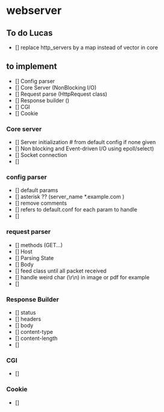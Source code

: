 # webserver

## To do Lucas ## 
- [] replace http_servers by a map instead of vector in core

## to implement ##
- [] Config parser
- [] Core Server (NonBlocking I/O)
- [] Request parse (HttpRequest class)
- [] Response builder ()
- [] CGI
- [] Cookie

### Core server ###
- [] Server initialization # from default config if none given
- [] Non blocking and Event-driven I/O using epoll/select)
- [] Socket connection
- [] 


### config parser ###
- [] default params
- [] asterisk ?? (server_name *.example.com )
- [] remove comments
- [] refers to default.conf for each param to handle
- []

### request parser ###
- [] methods (GET...)
- [] Host
- [] Parsing State
- [] Body
- [] feed class until all packet received
- [] handle weird char (\r\n) in image or pdf for example
- []

### Response Builder ###
- [] status
- [] headers
- [] body
- [] content-type
- [] content-length
- []

### CGI ###
- []

### Cookie ###
- []
